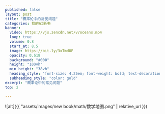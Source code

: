 ```yaml
---
published: false
layout: post
title: "概率论中的常见问题"
categories: 我的AI新书
banner:
  video: https://vjs.zencdn.net/v/oceans.mp4
  loop: true
  volume: 0.8
  start_at: 8.5
  image: https://bit.ly/3xTmdUP
  opacity: 0.618
  background: "#000"
  height: "100vh"
  min_height: "38vh"
  heading_style: "font-size: 4.25em; font-weight: bold; text-decoration: underline"
  subheading_style: "color: gold"
excerpt: "概率论中的常见问题"
top: 2

---
```



![alt]({{ "assets/images/new book/math/数学地图.png" | relative_url }})